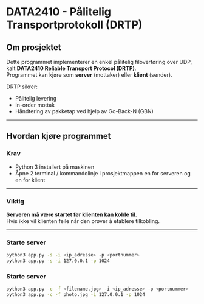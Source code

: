 # DATA2410 - Pålitelig Transportprotokoll (DRTP)

## Om prosjektet
Dette programmet implementerer en enkel pålitelig filoverføring over UDP, kalt **DATA2410 Reliable Transport Protocol (DRTP)**.  
Programmet kan kjøre som **server** (mottaker) eller **klient** (sender).

DRTP sikrer:
- Pålitelig levering
- In-order mottak
- Håndtering av pakketap ved hjelp av Go-Back-N (GBN)

---

## Hvordan kjøre programmet

### Krav
- Python 3 installert på maskinen
- Åpne 2 terminal / kommandolinje i prosjektmappen en for serveren og en for klient

---

### Viktig
**Serveren må være startet før klienten kan koble til.**  
Hvis ikke vil klienten feile når den prøver å etablere tilkobling.

---

### Starte server

```bash
python3 app.py -s -i <ip_adresse> -p <portnummer>
python3 app.py -s -i 127.0.0.1 -p 1024 
```

### Starte server
```bash
python3 app.py -c -f <filename.jpg> -i <ip_adresse> -p <portnummer>
python3 app.py -c -f photo.jpg -i 127.0.0.1 -p 1024 
```
